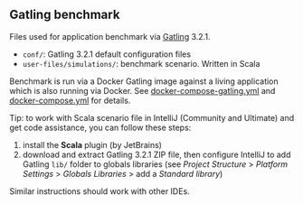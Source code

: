 ## Gatling benchmark

Files used for application benchmark via [Gatling](https://gatling.io/) 3.2.1.

* `conf/`: Gatling 3.2.1 default configuration files
* `user-files/simulations/`: benchmark scenario. Written in Scala

Benchmark is run via a Docker Gatling image against a living application which is also running via Docker. See [docker-compose-gatling.yml](../docker-compose-gatling.yml) and [docker-compose.yml](../docker-compose.yml) for details.

Tip: to work with Scala scenario file in IntelliJ (Community and Ultimate) and get code assistance, you can follow these steps:
1. install the **Scala** plugin (by JetBrains)
2. download and extract Gatling 3.2.1 ZIP file, then configure IntelliJ to add Gatling `lib/` folder to globals libraries (see *Project Structure* > *Platform Settings* > *Globals Libraries* > add a *Standard library*)

Similar instructions should work with other IDEs.
